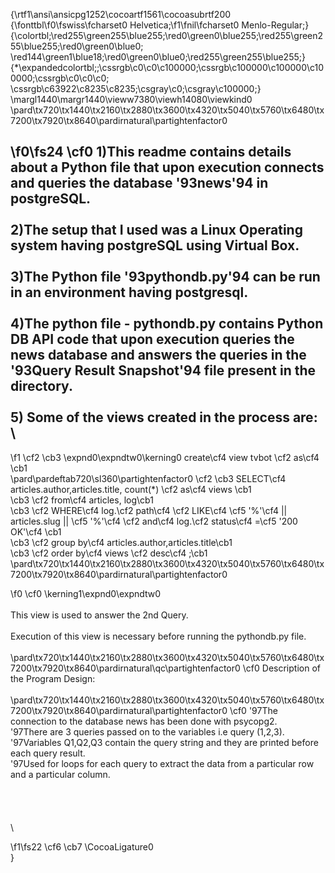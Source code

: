 {\rtf1\ansi\ansicpg1252\cocoartf1561\cocoasubrtf200
{\fonttbl\f0\fswiss\fcharset0 Helvetica;\f1\fnil\fcharset0 Menlo-Regular;}
{\colortbl;\red255\green255\blue255;\red0\green0\blue255;\red255\green255\blue255;\red0\green0\blue0;
\red144\green1\blue18;\red0\green0\blue0;\red255\green255\blue255;}
{\*\expandedcolortbl;;\cssrgb\c0\c0\c100000;\cssrgb\c100000\c100000\c100000;\cssrgb\c0\c0\c0;
\cssrgb\c63922\c8235\c8235;\csgray\c0;\csgray\c100000;}
\margl1440\margr1440\vieww7380\viewh14080\viewkind0
\pard\tx720\tx1440\tx2160\tx2880\tx3600\tx4320\tx5040\tx5760\tx6480\tx7200\tx7920\tx8640\pardirnatural\partightenfactor0

\f0\fs24 \cf0 1)This readme contains details about a Python file that upon execution connects and queries the database \'93news\'94 in postgreSQL.\
\
2)The setup that I used was a Linux Operating system having postgreSQL using Virtual Box.\
\
3)The Python file \'93pythondb.py\'94 can be run in an environment having postgresql.\
\
4)The python file - pythondb.py contains Python DB API code that upon execution queries the news database and answers the queries in the \'93Query Result Snapshot\'94 file present in the directory.\
\
5) Some of the views created in the process are:\
\
--	 
\f1 \cf2 \cb3 \expnd0\expndtw0\kerning0
create\cf4  view tvbot \cf2 as\cf4 \cb1 \
\pard\pardeftab720\sl360\partightenfactor0
\cf2 \cb3 SELECT\cf4  articles.author,articles.title, count(*) \cf2 as\cf4  views                                  \cb1 \
\cb3     \cf2 from\cf4  articles, log\cb1 \
\cb3     \cf2 WHERE\cf4  log.\cf2 path\cf4  \cf2 LIKE\cf4  \cf5 '%'\cf4  || articles.slug || \cf5 '%'\cf4  \cf2 and\cf4  log.\cf2 status\cf4 =\cf5 '200 OK'\cf4 \cb1 \
\cb3     \cf2 group by\cf4  articles.author,articles.title\cb1 \
\cb3     \cf2 order by\cf4  views \cf2 desc\cf4 ;\cb1 \
\pard\tx720\tx1440\tx2160\tx2880\tx3600\tx4320\tx5040\tx5760\tx6480\tx7200\tx7920\tx8640\pardirnatural\partightenfactor0

\f0 \cf0 \kerning1\expnd0\expndtw0 \
\
This view is used to answer the 2nd Query.\
\
Execution of this view is necessary before running the pythondb.py file.\
\
\pard\tx720\tx1440\tx2160\tx2880\tx3600\tx4320\tx5040\tx5760\tx6480\tx7200\tx7920\tx8640\pardirnatural\qc\partightenfactor0
\cf0 Description of the Program Design:\
\
\pard\tx720\tx1440\tx2160\tx2880\tx3600\tx4320\tx5040\tx5760\tx6480\tx7200\tx7920\tx8640\pardirnatural\partightenfactor0
\cf0 \'97The connection to the database news has been done with psycopg2.\
\'97There are 3 queries passed on to the variables i.e query (1,2,3).\
\'97Variables Q1,Q2,Q3 contain the query string and they are printed before each query result.\
\'97Used for loops for each query to extract the data from a particular row and a particular column.\
\
\
\
\
\

\f1\fs22 \cf6 \cb7 \CocoaLigature0 \
}